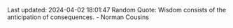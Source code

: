 Last updated: 2024-04-02 18:01:47
Random Quote: Wisdom consists of the anticipation of consequences. - Norman Cousins